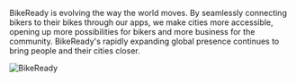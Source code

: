 BikeReady is evolving the way the world moves. By seamlessly connecting bikers to their bikes through our apps, we make cities more accessible, opening up more possibilities for bikers and more business for the community. BikeReady's rapidly expanding global presence continues to bring people and their cities closer.

![BikeReady](https://github.com/hsuttong/bikeready/blob/master/screenshots/bikeReady.png "BikeReady")
